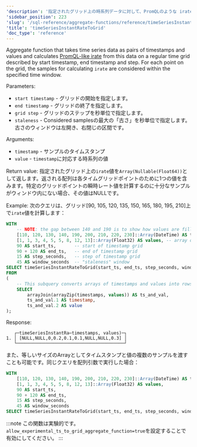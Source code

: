 ```yaml
---
'description': '指定されたグリッド上の時系列データに対して、PromQLのような irate を計算する集約関数です。'
'sidebar_position': 223
'slug': '/sql-reference/aggregate-functions/reference/timeSeriesInstantRateToGrid'
'title': 'timeSeriesInstantRateToGrid'
'doc_type': 'reference'
---
```


Aggregate function that takes time series data as pairs of timestamps and values and calculates [PromQL-like irate](https://prometheus.io/docs/prometheus/latest/querying/functions/#irate) from this data on a regular time grid described by start timestamp, end timestamp and step. For each point on the grid, the samples for calculating `irate` are considered within the specified time window.

Parameters:
- `start timestamp` - グリッドの開始を指定します。
- `end timestamp` - グリッドの終了を指定します。
- `grid step` - グリッドのステップを秒単位で指定します。
- `staleness` - Considered samplesの最大の「古さ」を秒単位で指定します。古さのウィンドウは左開き、右閉じの区間です。

Arguments:
- `timestamp` - サンプルのタイムスタンプ
- `value` - `timestamp`に対応する時系列の値

Return value:
指定されたグリッド上の`irate`値を`Array(Nullable(Float64))`として返します。返される配列は各タイムグリッドポイントのために1つの値を含みます。特定のグリッドポイントの瞬時レート値を計算するのに十分なサンプルがウィンドウ内にない場合、その値はNULLです。

Example:
次のクエリは、グリッド[90, 105, 120, 135, 150, 165, 180, 195, 210]上で`irate`値を計算します：

```sql
WITH
    -- NOTE: the gap between 140 and 190 is to show how values are filled for ts = 150, 165, 180 according to window parameter
    [110, 120, 130, 140, 190, 200, 210, 220, 230]::Array(DateTime) AS timestamps,
    [1, 1, 3, 4, 5, 5, 8, 12, 13]::Array(Float32) AS values, -- array of values corresponding to timestamps above
    90 AS start_ts,       -- start of timestamp grid
    90 + 120 AS end_ts,   -- end of timestamp grid
    15 AS step_seconds,   -- step of timestamp grid
    45 AS window_seconds  -- "staleness" window
SELECT timeSeriesInstantRateToGrid(start_ts, end_ts, step_seconds, window_seconds)(timestamp, value)
FROM
(
    -- This subquery converts arrays of timestamps and values into rows of `timestamp`, `value`
    SELECT
        arrayJoin(arrayZip(timestamps, values)) AS ts_and_val,
        ts_and_val.1 AS timestamp,
        ts_and_val.2 AS value
);
```

Response:

```response
   ┌─timeSeriesInstantRa⋯timestamps, values)─┐
1. │ [NULL,NULL,0,0.2,0.1,0.1,NULL,NULL,0.3] │
   └─────────────────────────────────────────┘
```

また、等しいサイズのArrayとしてタイムスタンプと値の複数のサンプルを渡すことも可能です。同じクエリを配列引数で実行した場合：

```sql
WITH
    [110, 120, 130, 140, 190, 200, 210, 220, 230]::Array(DateTime) AS timestamps,
    [1, 1, 3, 4, 5, 5, 8, 12, 13]::Array(Float32) AS values,
    90 AS start_ts,
    90 + 120 AS end_ts,
    15 AS step_seconds,
    45 AS window_seconds
SELECT timeSeriesInstantRateToGrid(start_ts, end_ts, step_seconds, window_seconds)(timestamps, values);
```

:::note
この関数は実験的です。`allow_experimental_ts_to_grid_aggregate_function=true`を設定することで有効にしてください。
:::
